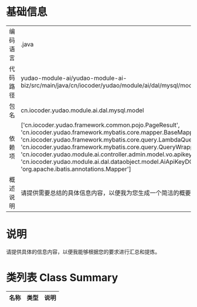 # 基础信息

|      |      |
|------|------|
| 编码语言 | .java |
| 代码路径 | yudao-module-ai/yudao-module-ai-biz/src/main/java/cn/iocoder/yudao/module/ai/dal/mysql/model/AiApiKeyMapper.java |
| 包名 | cn.iocoder.yudao.module.ai.dal.mysql.model |
| 依赖项 | ['cn.iocoder.yudao.framework.common.pojo.PageResult', 'cn.iocoder.yudao.framework.mybatis.core.mapper.BaseMapperX', 'cn.iocoder.yudao.framework.mybatis.core.query.LambdaQueryWrapperX', 'cn.iocoder.yudao.framework.mybatis.core.query.QueryWrapperX', 'cn.iocoder.yudao.module.ai.controller.admin.model.vo.apikey.AiApiKeyPageReqVO', 'cn.iocoder.yudao.module.ai.dal.dataobject.model.AiApiKeyDO', 'org.apache.ibatis.annotations.Mapper'] |
| 概述说明 | 请提供需要总结的具体信息内容，以便我为您生成一个简洁的概要说明。 |

# 说明

请提供具体的信息内容，以便我能够根据您的要求进行汇总和提炼。

# 类列表 Class Summary

| 名称   | 类型  | 说明 |
|-------|------|-------------|




